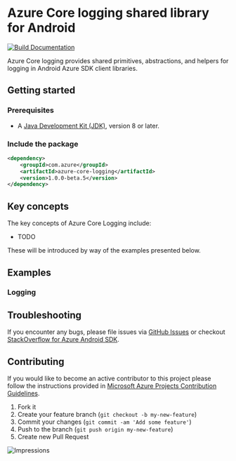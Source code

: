 # Azure Core logging shared library for Android

[![Build Documentation](https://img.shields.io/badge/documentation-published-blue.svg)](https://azure.github.io/azure-sdk-for-android)

Azure Core logging provides shared primitives, abstractions, and helpers for logging in Android Azure SDK client libraries.

## Getting started

### Prerequisites

- A [Java Development Kit (JDK)][jdk_link], version 8 or later.

### Include the package

[//]: # ({x-version-update-start;com.azure:azure-core-logging;current})
```xml
<dependency>
    <groupId>com.azure</groupId>
    <artifactId>azure-core-logging</artifactId>
    <version>1.0.0-beta.5</version>
</dependency>
```
[//]: # ({x-version-update-end})

## Key concepts

The key concepts of Azure Core Logging include:

- TODO

These will be introduced by way of the examples presented below.

## Examples

### Logging

## Troubleshooting

If you encounter any bugs, please file issues via [GitHub Issues](https://github.com/Azure/azure-sdk-for-android/issues/new/choose)
or checkout [StackOverflow for Azure Android SDK](https://stackoverflow.com/questions/tagged/azure-android-sdk).

## Contributing

If you would like to become an active contributor to this project please follow the instructions provided in
[Microsoft Azure Projects Contribution Guidelines](https://azure.github.io/guidelines.html).

1. Fork it
2. Create your feature branch (`git checkout -b my-new-feature`)
3. Commit your changes (`git commit -am 'Add some feature'`)
4. Push to the branch (`git push origin my-new-feature`)
5. Create new Pull Request

<!-- links -->
[logging]: https://github.com/Azure/azure-sdk-for-java/wiki/Logging-with-Azure-SDK
[jdk_link]: https://docs.microsoft.com/java/azure/jdk/?view=azure-java-stable

![Impressions](https://azure-sdk-impressions.azurewebsites.net/api/impressions/azure-sdk-for-java%2Fsdk%2Fcore%2Fazure-core%2FREADME.png)
